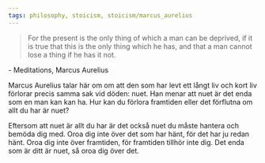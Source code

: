 ```yaml
---
tags: philosophy, stoicism, stoicism/marcus_aurelius
---
```


> For the present is the only thing of which a man can be deprived, if it is true that this is the only thing which he has, and that a man cannot lose a thing if he has it not.

\- Meditations, Marcus Aurelius

Marcus Aurelius talar här om om att den som har levt ett långt liv och kort liv förlorar precis samma sak vid döden: nuet. Han menar att nuet är det enda som en man kan kan ha. Hur kan du förlora framtiden eller det förflutna om allt du har är nuet?

Eftersom att nuet är allt du har är det också nuet du måste hantera och bemöda dig med. Oroa dig inte över det som har hänt, för det har ju redan hänt. Oroa dig inte över framtiden, för framtiden tillhör inte dig. Det enda som är ditt är nuet, så oroa dig över det.
